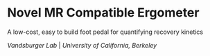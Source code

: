 # Novel MR Compatible Ergometer
A low-cost, easy to build foot pedal for quantifying recovery kinetics

*Vandsburger Lab*  |  *University of California, Berkeley*
